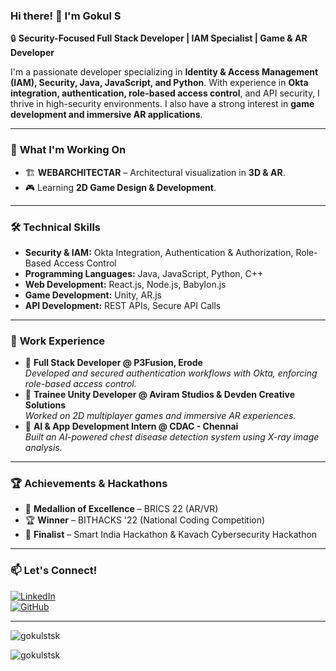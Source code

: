 ### Hi there! 👋 I'm Gokul S

🔒 **Security-Focused Full Stack Developer | IAM Specialist | Game & AR Developer**

I'm a passionate developer specializing in **Identity & Access Management (IAM), Security, Java, JavaScript, and Python**. With experience in **Okta integration, authentication, role-based access control**, and API security, I thrive in high-security environments. I also have a strong interest in **game development and immersive AR applications**.

---

### 🚀 **What I'm Working On**
- 🏗 **WEBARCHITECTAR** – Architectural visualization in **3D & AR**.
- 🎮 Learning **2D Game Design & Development**.

---

### 🛠 **Technical Skills**
- **Security & IAM:** Okta Integration, Authentication & Authorization, Role-Based Access Control
- **Programming Languages:** Java, JavaScript, Python, C++
- **Web Development:** React.js, Node.js, Babylon.js
- **Game Development:** Unity, AR.js
- **API Development:** REST APIs, Secure API Calls

---

### 📜 **Work Experience**
- 🔹 **Full Stack Developer @ P3Fusion, Erode**  
  *Developed and secured authentication workflows with Okta, enforcing role-based access control.*
- 🔹 **Trainee Unity Developer @ Aviram Studios & Devden Creative Solutions**  
  *Worked on 2D multiplayer games and immersive AR experiences.*
- 🔹 **AI & App Development Intern @ CDAC - Chennai**  
  *Built an AI-powered chest disease detection system using X-ray image analysis.*

---

### 🏆 **Achievements & Hackathons**
- 🥇 **Medallion of Excellence** – BRICS 22 (AR/VR)
- 🏆 **Winner** – BITHACKS '22 (National Coding Competition)
- 🚀 **Finalist** – Smart India Hackathon & Kavach Cybersecurity Hackathon

---

### 📫 **Let's Connect!**
[![LinkedIn](https://img.shields.io/badge/LinkedIn-gokulstsk-blue?logo=linkedin)](https://www.linkedin.com/in/gokulstsk/)  
[![GitHub](https://img.shields.io/badge/GitHub-gokulstsk-lightgrey?logo=github)](https://github.com/gokulstsk)

---

<p align="left"> <img src="https://komarev.com/ghpvc/?username=gokulstsk&label=Profile%20views&color=0e75b6&style=flat" alt="gokulstsk" /> </p>

<p><img align="center" src="https://github-readme-streak-stats.herokuapp.com/?user=gokulstsk&" alt="gokulstsk" /></p>
